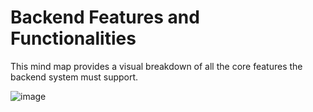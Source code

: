 # Backend Features and Functionalities

This mind map provides a visual breakdown of all the core features the backend system must support.

![image](https://github.com/user-attachments/assets/c1a1d070-4f32-456a-ad90-d6d814cea7d7)

